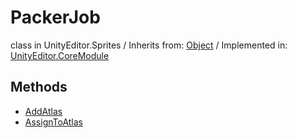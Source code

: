 # PackerJob
class in UnityEditor.Sprites
 / Inherits from: <a href="https://docs.unity3d.com/6000.0/Documentation/ScriptReference/Object.html" target="_blank">Object</a> / Implemented in: <a href="https://docs.unity3d.com/6000.0/Documentation/ScriptReference/UnityEditor.CoreModule.html" target="_blank">UnityEditor.CoreModule</a>
## Methods
- <a href="https://docs.unity3d.com/6000.0/Documentation/ScriptReference/PackerJob.AddAtlas.html" target="_blank">AddAtlas</a>
- <a href="https://docs.unity3d.com/6000.0/Documentation/ScriptReference/PackerJob.AssignToAtlas.html" target="_blank">AssignToAtlas</a>
